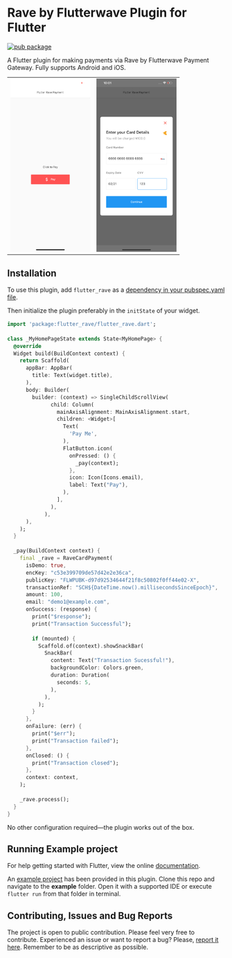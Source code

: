 # Rave by Flutterwave Plugin for Flutter

[![pub package](https://img.shields.io/pub/v/flutter_rave.svg)](https://pub.dartlang.org/packages/flutter_rave)

A Flutter plugin for making payments via Rave by Flutterwave Payment Gateway. Fully
supports Android and iOS.

<div style="text-align: center">
    <table>
        <tr>
            <td style="text-align: center">
                <img src="./example/s1.png" height="400" />
            </td>
            <td style="text-align: center">
                <img src="./example/s2.png" height="400" />
            </td>
        </tr>
    </table>
</div>


## Installation
To use this plugin, add `flutter_rave` as a [dependency in your pubspec.yaml file](https://flutter.io/platform-plugins/).

Then initialize the plugin preferably in the `initState` of your widget.

``` dart
import 'package:flutter_rave/flutter_rave.dart';

class _MyHomePageState extends State<MyHomePage> {
  @override
  Widget build(BuildContext context) {
    return Scaffold(
      appBar: AppBar(
        title: Text(widget.title),
      ),
      body: Builder(
        builder: (context) => SingleChildScrollView(
              child: Column(
                mainAxisAlignment: MainAxisAlignment.start,
                children: <Widget>[
                  Text(
                    'Pay Me',
                  ),
                  FlatButton.icon(
                    onPressed: () {
                      _pay(context);
                    },
                    icon: Icon(Icons.email),
                    label: Text("Pay"),
                  ),
                ],
              ),
            ),
      ),
    );
  }

  _pay(BuildContext context) {
    final _rave = RaveCardPayment(
      isDemo: true,
      encKey: "c53e399709de57d42e2e36ca",
      publicKey: "FLWPUBK-d97d92534644f21f8c50802f0ff44e02-X",
      transactionRef: "SCH${DateTime.now().millisecondsSinceEpoch}",
      amount: 100,
      email: "demo1@example.com",
      onSuccess: (response) {
        print("$response");
        print("Transaction Successful");

        if (mounted) {
          Scaffold.of(context).showSnackBar(
            SnackBar(
              content: Text("Transaction Sucessful!"),
              backgroundColor: Colors.green,
              duration: Duration(
                seconds: 5,
              ),
            ),
          );
        }
      },
      onFailure: (err) {
        print("$err");
        print("Transaction failed");
      },
      onClosed: () {
        print("Transaction closed");
      },
      context: context,
    );

    _rave.process();
  }
}
```

No other configuration required&mdash;the plugin works out of the box.

## Running Example project
For help getting started with Flutter, view the online [documentation](https://flutter.io/).

An [example project](https://github.com/akacokafor/flutter_rave/tree/master/example) has been provided in this plugin.
Clone this repo and navigate to the **example** folder. Open it with a supported IDE or execute `flutter run` from that folder in terminal.

## Contributing, Issues and Bug Reports
The project is open to public contribution. Please feel very free to contribute.
Experienced an issue or want to report a bug? Please, [report it here](https://github.com/akacokafor/flutter_rave/issues). Remember to be as descriptive as possible.

